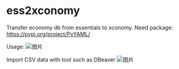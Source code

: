 # ess2xconomy
Transfer economy db from essentials to xconomy.
Need package: https://pypi.org/project/PyYAML/

Usage:
![图片](https://github.com/ifloppy/ess2xconomy/assets/68799904/abfe6004-c171-4910-8a35-787619d7f55c)

Import CSV data with tool such as DBeaver
![图片](https://github.com/ifloppy/ess2xconomy/assets/68799904/1e698eda-1923-436f-87f3-7557dcee238d)
